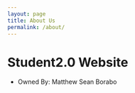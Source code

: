 ```yaml
---
layout: page
title: About Us
permalink: /about/
---
```


# Student2.0 Website
- Owned By: Matthew Sean Borabo
